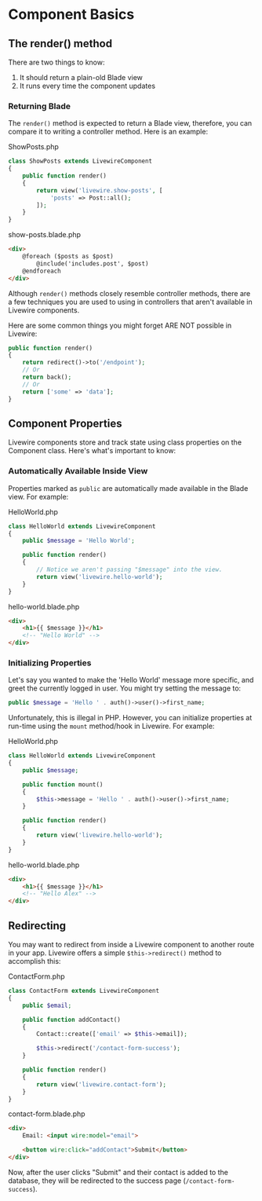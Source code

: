 # Component Basics

## The render() method

There are two things to know:

1) It should return a plain-old Blade view
2) It runs every time the component updates

### Returning Blade
The `render()` method is expected to return a Blade view, therefore, you can compare it to writing a controller method. Here is an example:

<div title="Component">
<div title="Component__class">

ShowPosts.php
```php
class ShowPosts extends LivewireComponent
{
    public function render()
    {
        return view('livewire.show-posts', [
            'posts' => Post::all();
        ]);
    }
}
```
</div>
<div title="Component__view">

show-posts.blade.php
```html
<div>
    @foreach ($posts as $post)
        @include('includes.post', $post)
    @endforeach
</div>
```
</div>
</div>

<div title="Warning"><div title="Warning__content">

Although `render()` methods closely resemble controller methods, there are a few techniques you are used to using in controllers that aren't available in Livewire components.

Here are some common things you might forget ARE NOT possible in Livewire:

```php
public function render()
{
    return redirect()->to('/endpoint');
    // Or
    return back();
    // Or
    return ['some' => 'data'];
}
```
</div></div>

## Component Properties

Livewire components store and track state using class properties on the Component class. Here's what's important to know:

### Automatically Available Inside View

Properties marked as `public` are automatically made available in the Blade view. For example:

<div title="Component">
<div title="Component__class">

HelloWorld.php
```php
class HelloWorld extends LivewireComponent
{
    public $message = 'Hello World';

    public function render()
    {
        // Notice we aren't passing "$message" into the view.
        return view('livewire.hello-world');
    }
}
```
</div>
<div title="Component__view">

hello-world.blade.php
```html
<div>
    <h1>{{ $message }}</h1>
    <!-- "Hello World" -->
</div>
```
</div>
</div>

### Initializing Properties

Let's say you wanted to make the 'Hello World' message more specific, and greet the currently logged in user. You might try setting the message to:

```php
public $message = 'Hello ' . auth()->user()->first_name;
```

Unfortunately, this is illegal in PHP. However, you can initialize properties at run-time using the `mount` method/hook in Livewire. For example:

<div title="Component"><div title="Component__class">

HelloWorld.php
```php
class HelloWorld extends LivewireComponent
{
    public $message;

    public function mount()
    {
        $this->message = 'Hello ' . auth()->user()->first_name;
    }

    public function render()
    {
        return view('livewire.hello-world');
    }
}
```
</div>
<div title="Component__view">

hello-world.blade.php
```html
<div>
    <h1>{{ $message }}</h1>
    <!-- "Hello Alex" -->
</div>
```
</div>
</div>

## Redirecting

You may want to redirect from inside a Livewire component to another route in your app. Livewire offers a simple `$this->redirect()` method to accomplish this:

<div title="Component"><div title="Component__class">

ContactForm.php
```php
class ContactForm extends LivewireComponent
{
    public $email;

    public function addContact()
    {
        Contact::create(['email' => $this->email]);

        $this->redirect('/contact-form-success');
    }

    public function render()
    {
        return view('livewire.contact-form');
    }
}
```
</div>
<div title="Component__view">

contact-form.blade.php
```html
<div>
    Email: <input wire:model="email">

    <button wire:click="addContact">Submit</button>
</div>
```
</div>
</div>

Now, after the user clicks "Submit" and their contact is added to the database, they will be redirected to the success page (`/contact-form-success`).
